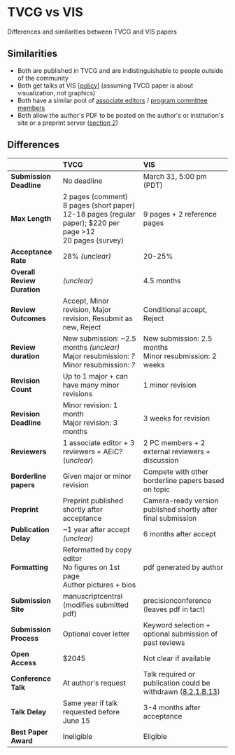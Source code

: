 # TVCG vs VIS
Differences and similarities between TVCG and VIS papers

## Similarities
 * Both are published in TVCG and are indistinguishable to people outside of the community
 * Both get talks at VIS [[policy](https://www.computer.org/digital-library/journals/tvcg/tvcg-partners-with-conferences)] (assuming TVCG paper is about visualization, not graphics)
 * Both have a similar pool of [associate editors](https://www.computer.org/web/tvcg/about) / [program committee members](http://ieeevis.org/year/2017/info/committees/infovis-program-committee)
 * Both allow the author's PDF to be posted on the author's or institution's site or a preprint server ([section 2](https://www.ieee.org/content/dam/ieee-org/ieee/web/org/pubs/author_faq.pdf))

## Differences
|                            |TVCG                                                  |VIS                                                           |
|:---------------------------|:-----------------------------------------------------|:-------------------------------------------------------------|
|**Submission Deadline**     |No deadline                                           |March 31, 5:00 pm (PDT)                                       |
|**Max Length**              |2 pages (comment)<br>8 pages (short paper)<br>12-18 pages (regular paper); $220 per page >12<br>20 pages (survey)  |9 pages + 2 reference pages |
|**Acceptance Rate**         |28% *(unclear)*                                       |20-25%                                                        |
|**Overall Review Duration** |*(unclear)*                                           |4.5 months                                                    |
|**Review Outcomes**         |Accept, Minor revision, Major revision, Resubmit as new, Reject |Conditional accept, Reject                          |
|**Review duration**         |New submission: ~2.5 months *(unclear)* <br> Major resubmission: *?* <br> Minor resubmission: *?* |New submission: 2.5 months <br> Minor resubmission: 2 weeks |
|**Revision Count**          |Up to 1 major + can have many minor revisions         |1 minor revision                                              |
|**Revision Deadline**       |Minor revision: 1 month <br> Major revision: 3 months |3 weeks for revision                                          |
|**Reviewers**               |1 associate editor + 3 reviewers + AEiC? (*unclear*)  |2 PC members + 2 external reviewers + discussion              |
|**Borderline papers**       |Given major or minor revision                         |Compete with other borderline papers based on topic           |
|**Preprint**                |Preprint published shortly after acceptance           |Camera-ready version published shortly after final submission |
|**Publication Delay**       |~1 year after accept *(unclear)*                      |6 months after accept                                         |
|**Formatting**              |Reformatted by copy editor<br> No figures on 1st page<br> Author pictures + bios |pdf generated by author            |
|**Submission Site**         |manuscriptcentral (modifies submitted pdf)            |precisionconference (leaves pdf in tact)                      |
|**Submission Process**      |Optional cover letter                                 |Keyword selection + optional submission of past reviews       |
|**Open Access**             |$2045                                                 |Not clear if available                                        |
|**Conference Talk**         |At author's request                                   |Talk required or publication could be withdrawn ([8.2.1.B.13](https://www.ieee.org/documents/opsmanual.pdf)) |
|**Talk Delay**              |Same year if talk requested before June 15            |3-4 months after acceptance                                   |
|**Best Paper Award**        |Ineligible                                            |Eligible                                                      |
